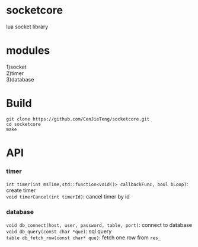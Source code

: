 # socketcore
lua socket library

# modules
1)socket\
2)timer\
3)database

# Build
```
git clone https://github.com/CenJieTeng/socketcore.git
cd socketcore
make
```

# API
### timer
`int timer(int msTime,std::function<void()> callbackFunc, bool bLoop)`: create timer\
`void timerCancel(int timerId)`: cancel timer by id
  
### database
`void db_connect(host, user, password, table, port)`: connect to database\
`void db_query(const char *que)`: sql query\
`table db_fetch_row(const char* que)`: fetch one row from `res_`
